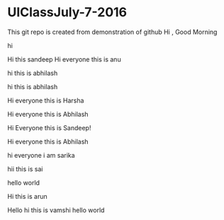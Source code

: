 # UIClassJuly-7-2016
This git repo is created from demonstration of github
Hi , Good Morning

hi

Hi this sandeep
Hi everyone this is anu

hi this is abhilash


hi this is abhilash


Hi everyone this is Harsha


Hi everyone this is Abhilash


Hi Everyone this is Sandeep!

Hi everyone this is Abhilash


hi everyone i am sarika

hii this is sai

hello world


Hi this is arun

Hello 
hi this is vamshi
hello world

